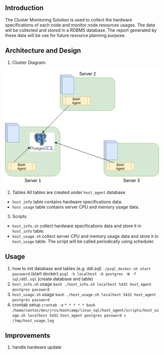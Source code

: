 ## Introduction
The Cluster Monitoring Solution is used to collect the hardware specifications of each node and monitor node resources usages. The data will be collected and stored in a RDBMS database. The report generated by these data will be use for future resource planning purpose.

## Architecture and Design
1) Cluster Diagram:

![my image](./assets/diagram.png)

2) Tables
  All tables are created under `host_agent` database
  - `host_info`  table contains hardware specifications data.
  - `host_usage` table contains server CPU and memory usage data.
3) Scripts
  - `host_info.sh`  collect hardware specifications data and store it in `host_info` table.
  - `host_usage.sh` collect server CPU and memory usage data and store it in `host_usage` table. The script will be called periodically using scheduler.

## Usage
1) how to init database and tables (e.g. ddl.sql)
`./psql_docker.sh start password` (start docker)
`psql -h localhost -U postgres -W -f sql/ddl.sql` (create database and table)
2) `host_info.sh` usage
`bash ./host_info.sh localhost 5432 host_agent postgres password`
3) `host_usage.sh` usage
`bash ./host_usage.sh localhost 5432 host_agent postgres password`
4) crontab setup
`crontab -e`
`* * * * * bash /home/centos/dev/jrvs/bootcamp/linux_sql/host_agent/scripts/host_usage.sh localhost 5432 host_agent postgres password > /tmp/host_usage.log`

## Improvements
1) handle hardware update
